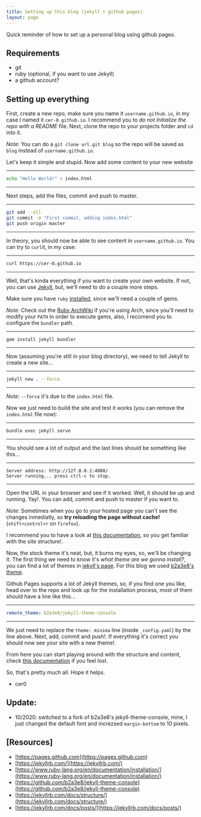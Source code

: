 ```yaml
---
title: Setting up this blog (jekyll + github pages)
layout: page
---
```


Quick reminder of how to set up a personal blog using github pages.

## Requirements

- git
- ruby (optional, if you want to use Jekyll)
- a github account?

## Setting up everything

First, create a new repo, make sure you name it `username.github.io`, in my case I named it `cer-0.github.io`. I recommend you to _do not Initialize the repo with a README_ file. Next, clone the repo to your projects folder and `cd` into it.

_Note_: You can do a `git clone url.git blog` so the repo will be saved as `blog` instead of `username.github.io`.

Let's keep it simple and stupid. Now add some content to your new website

---
```sh
echo "Hello World!" > index.html
```
---

Next steps, add the files, commit and push to master.

---
```sh
git add --all
git commit -m "First commit, adding index.html"
git push origin master
```
---

In theory, you should now be able to see content in `username.github.io`. You can try to `curl`it, in my case:

---
```sh
curl https://cer-0.github.io
```
---

Well, that's kinda everything if you want to create your own website. If not, you can use [Jekyll](https://jekyllrb.com/), but, we'll need to do a couple more steps.

Make sure you have `ruby` [installed](https://www.ruby-lang.org/en/documentation/installation/), since we'll need a couple of gems.

_Note_: Check out the [Ruby ArchWiki](https://wiki.archlinux.org/index.php/Ruby) if you're using Arch, since you'll need to modify your `PATH` in order to execute gems, also, I recomend you to configure the `bundler` path.

---
```sh
gem install jekyll bundler
```
---

Now (assuming you're still in your blog directory), we need to tell Jekyll to create a new site...

---
```sh
jekyll new . --force
```
---

_Note_: `--force` it's due to the `index.html` file.

Now we just need to build the site and test it works (you can remove the `index.html` file now):

---
```sh
bundle exec jekyll serve
```
---

You should see a lot of output and the last lines should be something like this...

---
```
Server address: http://127.0.0.1:4000/
Server running... press ctrl-c to stop.
```
---

Open the URL in your browser and see if it worked. Well, it should be up and running. Yay!. You can add, commit and push to master if  you want to.

_Note_: Sometimes when you go to your hosted page you can't see the changes inmediatly, so __try reloading the page without cache!__ (`shift+control+r` on `firefox`).

I recommend you to have a look at [this documentation](https://jekyllrb.com/docs/structure/), so you get familiar with the site structure!.

Now, the stock theme it's neat, but, it burns my eyes, so, we'll be changing it. The first thing we need to know it's _what theme are we gonna install?_, you can find a lot of themes in [jekyll's page](https://jekyllrb.com/docs/themes/). For this blog we used [b2a3e8's theme](https://github.com/b2a3e8/jekyll-theme-console).

Github Pages supports a lot of Jekyll themes, so, if you find one you like, head over to the repo and look up for the installation process, most of them should have a line like this...

---
```yaml
remote_theme: b2a3e8/jekyll-theme-console
```
---

We just need to replace the `theme: minima` line (inside `_config.yaml`) by the line above. Next, add, commit and push!. If everything it's correct you should now see your site with a new theme!. 

From here you can start playing around with the structure and content, check [this documentation](https://jekyllrb.com/docs/posts/) if you feel lost.

So, that's pretty much all. Hope it helps.

- cer0

## Update:

- 10/2020: switched to a fork of b2a3e8's jekyll-theme-console, mine, I just changed the default font and increzsed `margin-bottom` to 10 pixels.

## [Resources]

- [https://pages.github.com](https://pages.github.com)
- [https://jekyllrb.com/](https://jekyllrb.com/)
- [https://www.ruby-lang.org/en/documentation/installation/](https://www.ruby-lang.org/en/documentation/installation/)
- [https://github.com/b2a3e8/jekyll-theme-console](https://github.com/b2a3e8/jekyll-theme-console)
- [https://jekyllrb.com/docs/structure/](https://jekyllrb.com/docs/structure/)
- [https://jekyllrb.com/docs/posts/](https://jekyllrb.com/docs/posts/)
